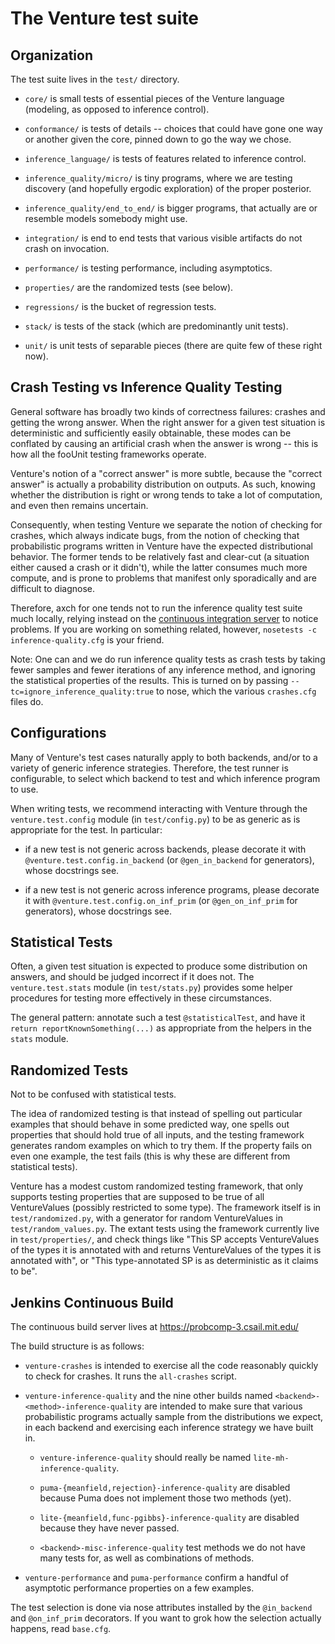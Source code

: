 The Venture test suite
======================

Organization
------------

The test suite lives in the `test/` directory.

- `core/` is small tests of essential pieces of the Venture language
  (modeling, as opposed to inference control).

- `conformance/` is tests of details -- choices that could have gone
  one way or another given the core, pinned down to go the way we
  chose.

- `inference_language/` is tests of features related to inference
  control.

- `inference_quality/micro/` is tiny programs, where we are testing
  discovery (and hopefully ergodic exploration) of the proper posterior.

- `inference_quality/end_to_end/` is bigger programs, that actually
  are or resemble models somebody might use.

- `integration/` is end to end tests that various visible artifacts do
  not crash on invocation.

- `performance/` is testing performance, including asymptotics.

- `properties/` are the randomized tests (see below).

- `regressions/` is the bucket of regression tests.

- `stack/` is tests of the stack (which are predominantly unit tests).

- `unit/` is unit tests of separable pieces (there are quite few of
  these right now).

Crash Testing vs Inference Quality Testing
------------------------------------------

General software has broadly two kinds of correctness failures:
crashes and getting the wrong answer.  When the right answer for a
given test situation is deterministic and sufficiently easily
obtainable, these modes can be conflated by causing an artificial
crash when the answer is wrong -- this is how all the fooUnit testing
frameworks operate.

Venture's notion of a "correct answer" is more subtle, because the
"correct answer" is actually a probability distribution on outputs.
As such, knowing whether the distribution is right or wrong tends to
take a lot of computation, and even then remains uncertain.

Consequently, when testing Venture we separate the notion of checking
for crashes, which always indicate bugs, from the notion of checking
that probabilistic programs written in Venture have the expected
distributional behavior.  The former tends to be relatively fast and
clear-cut (a situation either caused a crash or it didn't), while the
latter consumes much more compute, and is prone to problems that
manifest only sporadically and are difficult to diagnose.

Therefore, axch for one tends not to run the inference quality test
suite much locally, relying instead on the [continuous integration
server](https://probcomp-3.csail.mit.edu/) to
notice problems.  If you are working on something related, however,
`nosetests -c inference-quality.cfg` is your friend.

Note: One can and we do run inference quality tests as crash tests by
taking fewer samples and fewer iterations of any inference method, and
ignoring the statistical properties of the results.  This is turned on
by passing `--tc=ignore_inference_quality:true` to nose, which the
various `crashes.cfg` files do.

Configurations
--------------

Many of Venture's test cases naturally apply to both backends, and/or
to a variety of generic inference strategies.  Therefore, the test
runner is configurable, to select which backend to test and which
inference program to use.

When writing tests, we recommend interacting with Venture through the
`venture.test.config` module (in `test/config.py`) to be as generic as
is appropriate for the test.  In particular:

- if a new test is not generic across backends, please decorate it
  with `@venture.test.config.in_backend` (or `@gen_in_backend` for
  generators), whose docstrings see.

- if a new test is not generic across inference programs, please
  decorate it with `@venture.test.config.on_inf_prim` (or
  `@gen_on_inf_prim` for generators), whose docstrings see.

Statistical Tests
-----------------

Often, a given test situation is expected to produce some distribution
on answers, and should be judged incorrect if it does not.  The
`venture.test.stats` module (in `test/stats.py`) provides some helper
procedures for testing more effectively in these circumstances.

The general pattern: annotate such a test `@statisticalTest`, and have
it `return reportKnownSomething(...)` as appropriate from the helpers
in the `stats` module.

Randomized Tests
----------------

Not to be confused with statistical tests.

The idea of randomized testing is that instead of spelling out
particular examples that should behave in some predicted way, one
spells out properties that should hold true of all inputs, and the
testing framework generates random examples on which to try them.  If
the property fails on even one example, the test fails (this is why
these are different from statistical tests).

Venture has a modest custom randomized testing framework, that only
supports testing properties that are supposed to be true of all
VentureValues (possibly restricted to some type).  The framework
itself is in `test/randomized.py`, with a generator for random
VentureValues in `test/random_values.py`.  The extant tests using the
framework currently live in `test/properties/`,
and check things like "This SP accepts VentureValues of the types it
is annotated with and returns VentureValues of the types it is
annotated with", or "This type-annotated SP is as deterministic as it
claims to be".

Jenkins Continuous Build
------------------------

The continuous build server lives at https://probcomp-3.csail.mit.edu/

The build structure is as follows:

- `venture-crashes` is intended to exercise all the code reasonably
  quickly to check for crashes.  It runs the `all-crashes` script.

- `venture-inference-quality` and the nine other builds named
  `<backend>-<method>-inference-quality` are intended to make sure
  that various probabilistic programs actually sample from the
  distributions we expect, in each backend and exercising each
  inference strategy we have built in.

    - `venture-inference-quality` should really be named
      `lite-mh-inference-quality`.

    - `puma-{meanfield,rejection}-inference-quality` are disabled
      because Puma does not implement those two methods (yet).

    - `lite-{meanfield,func-pgibbs}-inference-quality` are disabled
      because they have never passed.

    - `<backend>-misc-inference-quality` test methods we do not have
      many tests for, as well as combinations of methods.

- `venture-performance` and `puma-performance` confirm a handful of
  asymptotic performance properties on a few examples.

The test selection is done via nose attributes installed by the
`@in_backend` and `@on_inf_prim` decorators.  If you want to grok
how the selection actually happens, read `base.cfg`.
